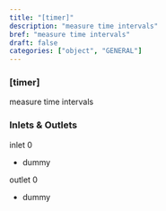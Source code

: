 ```yaml
---
title: "[timer]"
description: "measure time intervals"
bref: "measure time intervals"
draft: false
categories: ["object", "GENERAL"]
---
```


### [timer]

measure time intervals

### Inlets & Outlets

inlet 0

 - dummy

outlet 0

 - dummy
 
